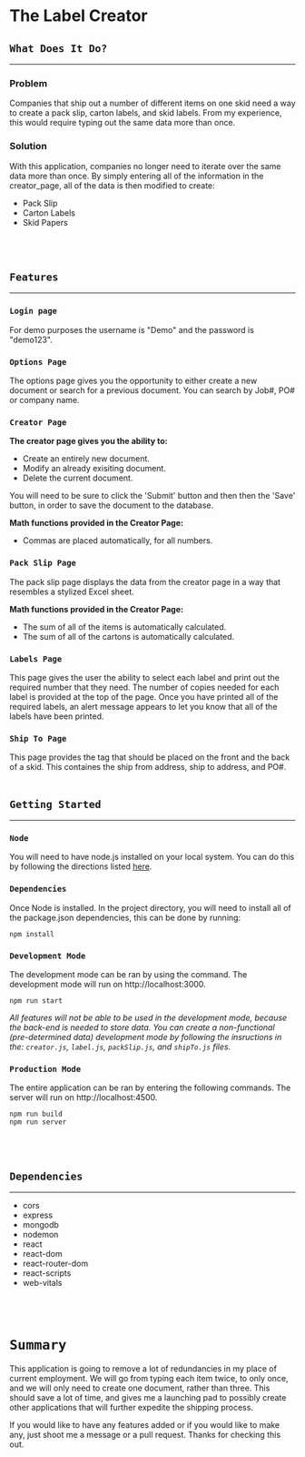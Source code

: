 # The Label Creator

## ``What Does It Do?``
<hr/>

### Problem
  Companies that ship out a number of different items on one skid need a way to create a pack slip, carton labels, and skid labels.  From my experience, this would require typing out the same data more than once.

### Solution
  With this application, companies no longer need to iterate over the same data more than once.  By simply entering all of the information in the creator_page, all of the data is then modified to create:
* Pack Slip
* Carton Labels
* Skid Papers
<br/>
<br/>

## ``Features``
<hr/>

### ``Login page``
For demo purposes the username is "Demo" and the password is "demo123".

### ``Options Page``
The options page gives you the opportunity to either create a new document or search for a previous document.  You can search by Job#, PO# or company name.

### ``Creator Page``
**The creator page gives you the ability to:**
* Create an entirely new document.
* Modify an already exisiting document.
* Delete the current document.

You will need to be sure to click the 'Submit' button and then then the 'Save' button, in order to save the document to the database.

**Math functions provided in the Creator Page:**
* Commas are placed automatically, for all numbers.

### ``Pack Slip Page``
The pack slip page displays the data from the creator page in a way that resembles a stylized Excel sheet.

**Math functions provided in the Creator Page:**
* The sum of all of the items is automatically calculated.
* The sum of all of the cartons is automatically calculated.

### ``Labels Page``
This page gives the user the ability to select each label and print out the required number that they need.  The number of copies needed for each label is provided at the top of the page.  Once you have printed all of the required labels, an alert message appears to let you know that all of the labels have been printed.

### ``Ship To Page``
This page provides the tag that should be placed on the front and the back of a skid.  This containes the ship from address, ship to address, and PO#.
<br/>
<br/>

## ``Getting Started``
<hr/>

### ``Node``
You will need to have node.js installed on your local system.  You can do this by following the directions listed [here](https://nodejs.org/en/). 

### ``Dependencies``
Once Node is installed. In the project directory, you will need to  install all of the package.json dependencies, this can be done by running:

    
    npm install
    

### ``Development Mode``

The development mode can be ran by using the command.  The development mode will run on http://localhost:3000.

    
    npm run start
    
*All features will not be able to be used in the development       mode, because the back-end is needed to store data.  You can create a non-functional (pre-determined data) development mode by following the insructions in the: `creator.js`, `label.js`, `packSlip.js`, and `shipTo.js` files.*

### ``Production Mode``
The entire application can be ran by entering the following commands.  The server will run on http://localhost:4500.

    npm run build
    npm run server
<br/>
<br/>
    
## ``Dependencies``
<hr/>

* cors
* express
* mongodb
* nodemon
* react
* react-dom
* react-router-dom
* react-scripts
* web-vitals
<br/>
<br/>

# ``Summary``
This application is going to remove a lot of redundancies in my place of current employment.  We will go from typing each item twice, to only once, and we will only need to create one document, rather than three.  This should save a lot of time, and gives me a launching pad to possibly create other applications that will further expedite the shipping process.  

If you would like to have any features added or if you would like to make any, just shoot me a message or a pull request.  Thanks for checking this out.
